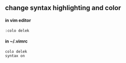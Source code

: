 ## change syntax highlighting and color
#### in vim editor 
`:colo delek`
#### in ~/.vimrc  
`colo delek`  
`syntax on`
